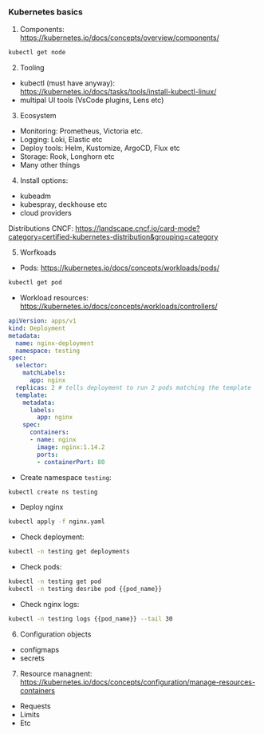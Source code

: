 ### Kubernetes basics

1. Components: https://kubernetes.io/docs/concepts/overview/components/

```bash
kubectl get node
```

2. Tooling

- kubectl (must have anyway): https://kubernetes.io/docs/tasks/tools/install-kubectl-linux/
- multipal UI tools (VsCode plugins, Lens etc)

3. Ecosystem

- Monitoring: Prometheus, Victoria etc.
- Logging: Loki, Elastic etc
- Deploy tools: Helm, Kustomize, ArgoCD, Flux etc
- Storage: Rook, Longhorn etc
- Many other things

4. Install options:

- kubeadm
- kubespray, deckhouse etc
- cloud providers

Distributions CNCF: 
https://landscape.cncf.io/card-mode?category=certified-kubernetes-distribution&grouping=category

5. Worfkoads

- Pods: https://kubernetes.io/docs/concepts/workloads/pods/

```bash
kubectl get pod
```
- Workload resources: https://kubernetes.io/docs/concepts/workloads/controllers/

```yaml
apiVersion: apps/v1
kind: Deployment
metadata:
  name: nginx-deployment
  namespace: testing
spec:
  selector:
    matchLabels:
      app: nginx
  replicas: 2 # tells deployment to run 2 pods matching the template
  template:
    metadata:
      labels:
        app: nginx
    spec:
      containers:
      - name: nginx
        image: nginx:1.14.2
        ports:
        - containerPort: 80
```
* Create namespace `testing`:
```bash
kubectl create ns testing
```
* Deploy nginx
```bash 
kubectl apply -f nginx.yaml
```

* Check deployment:
```bash
kubectl -n testing get deployments
```

* Check pods:
```bash
kubectl -n testing get pod
kubectl -n testing desribe pod {{pod_name}}
```

* Check nginx logs:
```bash
kubectl -n testing logs {{pod_name}} --tail 30
``` 

6. Configuration objects

- configmaps
- secrets

7. Resource managnent: https://kubernetes.io/docs/concepts/configuration/manage-resources-containers

- Requests
- Limits
- Etc

